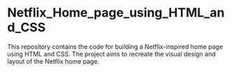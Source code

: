# Netflix_Home_page_using_HTML_and_CSS
This repository contains the code for building a Netflix-inspired home page using HTML and CSS. The project aims to recreate the visual design and layout of the Netflix home page.
